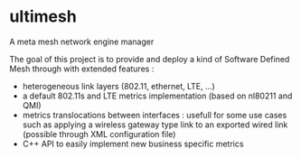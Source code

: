 # ultimesh
A meta mesh network engine manager

The goal of this project is to provide and deploy a kind of Software Defined Mesh through with extended features :
- heterogeneous link layers (802.11, ethernet, LTE, ...)
- a default 802.11s and LTE metrics implementation (based on nl80211 and QMI) 
- metrics translocations between interfaces : usefull for some use cases such as applying a wireless gateway type link to an exported wired link (possible through XML configuration file)
- C++ API to easily implement new business specific metrics
